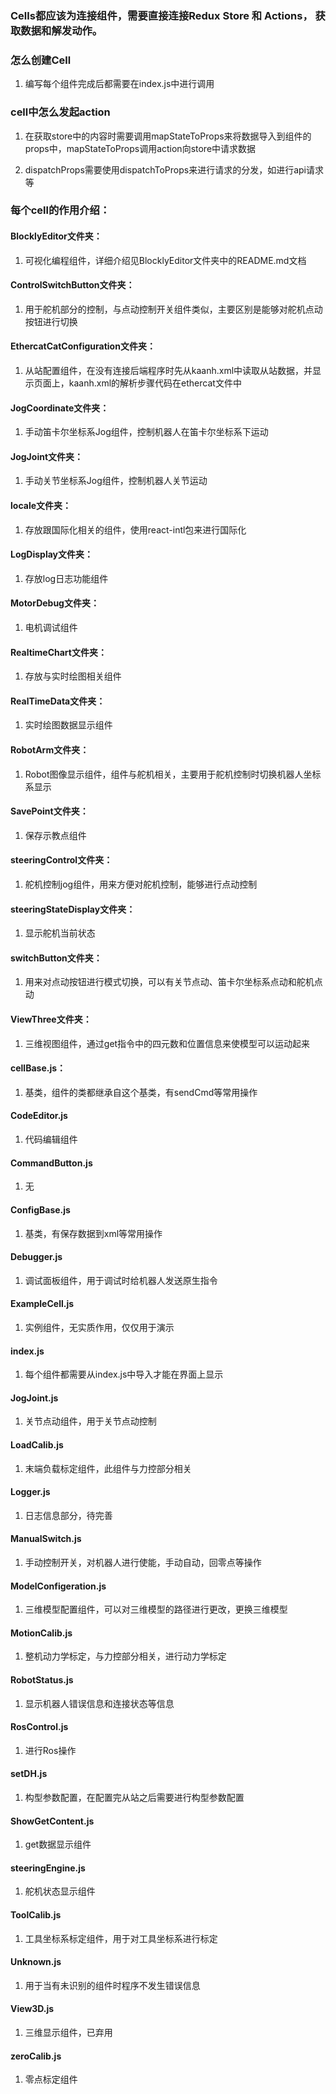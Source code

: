 ### Cells都应该为连接组件，需要直接连接Redux Store 和 Actions， 获取数据和解发动作。


### 怎么创建Cell

1. 编写每个组件完成后都需要在index.js中进行调用

### cell中怎么发起action

1. 在获取store中的内容时需要调用mapStateToProps来将数据导入到组件的props中，mapStateToProps调用action向store中请求数据

2. dispatchProps需要使用dispatchToProps来进行请求的分发，如进行api请求等

### 每个cell的作用介绍：

#### BlocklyEditor文件夹：

1. 可视化编程组件，详细介绍见BlocklyEditor文件夹中的README.md文档

#### ControlSwitchButton文件夹：

1. 用于舵机部分的控制，与点动控制开关组件类似，主要区别是能够对舵机点动按钮进行切换

#### EthercatCatConfiguration文件夹：

1. 从站配置组件，在没有连接后端程序时先从kaanh.xml中读取从站数据，并显示页面上，kaanh.xml的解析步骤代码在ethercat文件中

#### JogCoordinate文件夹：

1. 手动笛卡尔坐标系Jog组件，控制机器人在笛卡尔坐标系下运动

#### JogJoint文件夹：

1. 手动关节坐标系Jog组件，控制机器人关节运动

#### locale文件夹：

1. 存放跟国际化相关的组件，使用react-intl包来进行国际化

#### LogDisplay文件夹：

1. 存放log日志功能组件

#### MotorDebug文件夹：

1. 电机调试组件

#### RealtimeChart文件夹：

1. 存放与实时绘图相关组件

#### RealTimeData文件夹：

1. 实时绘图数据显示组件

#### RobotArm文件夹：

1. Robot图像显示组件，组件与舵机相关，主要用于舵机控制时切换机器人坐标系显示

#### SavePoint文件夹：

1. 保存示教点组件

#### steeringControl文件夹：

1. 舵机控制jog组件，用来方便对舵机控制，能够进行点动控制

#### steeringStateDisplay文件夹：

1. 显示舵机当前状态

#### switchButton文件夹：

1. 用来对点动按钮进行模式切换，可以有关节点动、笛卡尔坐标系点动和舵机点动

#### ViewThree文件夹：

1. 三维视图组件，通过get指令中的四元数和位置信息来使模型可以运动起来

#### cellBase.js：

1. 基类，组件的类都继承自这个基类，有sendCmd等常用操作

#### CodeEditor.js

1. 代码编辑组件

#### CommandButton.js

1. 无

#### ConfigBase.js

1. 基类，有保存数据到xml等常用操作

#### Debugger.js

1. 调试面板组件，用于调试时给机器人发送原生指令

#### ExampleCell.js

1. 实例组件，无实质作用，仅仅用于演示

#### index.js

1. 每个组件都需要从index.js中导入才能在界面上显示

#### JogJoint.js

1. 关节点动组件，用于关节点动控制

#### LoadCalib.js

1. 末端负载标定组件，此组件与力控部分相关

#### Logger.js

1. 日志信息部分，待完善

#### ManualSwitch.js

1. 手动控制开关，对机器人进行使能，手动自动，回零点等操作

#### ModelConfigeration.js

1. 三维模型配置组件，可以对三维模型的路径进行更改，更换三维模型

#### MotionCalib.js

1. 整机动力学标定，与力控部分相关，进行动力学标定

#### RobotStatus.js

1. 显示机器人错误信息和连接状态等信息

#### RosControl.js

1. 进行Ros操作

#### setDH.js

1. 构型参数配置，在配置完从站之后需要进行构型参数配置

#### ShowGetContent.js

1. get数据显示组件

#### steeringEngine.js

1. 舵机状态显示组件

#### ToolCalib.js

1. 工具坐标系标定组件，用于对工具坐标系进行标定

#### Unknown.js

1. 用于当有未识别的组件时程序不发生错误信息

#### View3D.js

1. 三维显示组件，已弃用

#### zeroCalib.js

1. 零点标定组件





